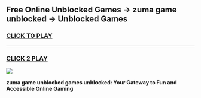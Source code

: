 
## Free Online Unblocked Games → zuma game unblocked → Unblocked Games
<h3>
<a href="https://premium.freeplayer.one?title=zuma_game_unblocked&ref=21F">CLICK TO PLAY</a></h3>
<hr>

<h3>
<a href="https://premium.freeplayer.one?title=zuma_game_unblocked&ref=21F">CLICK 2 PLAY</a>
  
</h3>

<a href="https://premium.freeplayer.one?title=zuma_game_unblocked&ref=21F/"><img src="https://clearcache.store/games.png"></a>


**zuma game unblocked games unblocked: Your Gateway to Fun and Accessible Online Gaming**
